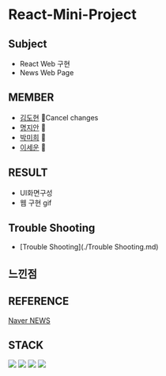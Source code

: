 # React-Mini-Project


## Subject
* React Web 구현
* News Web Page

## MEMBER
* [김도현](https://github.com/thovy) 🌷Cancel changes
* [명지안](https://github.com/주소) 🌼
* [박미희](https://github.com/PMH2906) 🌻
* [이세운](https://github.com/sleet99) :rose:

## RESULT
* UI화면구성
* 웹 구현 gif


## Trouble Shooting
* [Trouble Shooting](./Trouble Shooting.md)

## 느낀점

## REFERENCE
[Naver NEWS](https://news.naver.com/)

## STACK
<img src="https://img.shields.io/badge/HTML5-E34F26?style=flat-square&logo=HTML5&logoColor=white"/></a> 
<img src="https://img.shields.io/badge/CSS3-1572B6?style=flat-square&logo=CSS3&logoColor=white"/></a> 
<img src="https://img.shields.io/badge/JavaScript-F7DF1E?style=flat-square&logo=JavaScript&logoColor=white"/></a> 
<img src="https://img.shields.io/badge/react-61DAFB?style=flat-square&logo=react&logoColor=black"/></a>

